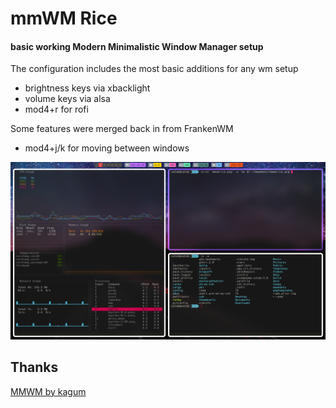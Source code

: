 # mmWM Rice
#### basic working Modern Minimalistic Window Manager setup

The configuration includes the most basic additions for any wm setup

- brightness keys via xbacklight
- volume keys via alsa
- mod4+r for rofi

Some features were merged back in from FrankenWM

- mod4+j/k for moving between windows

![mmwmrice thumbnail](mmwmrice.png)

Thanks
------

[MMWM by kagum](https://github.com/kaugm/mmwm)


